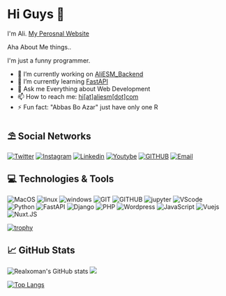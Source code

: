 # Hi Guys 👋
I'm Ali. [My Perosnal Website](https://aliesm.com)

Aha About Me things..

I'm just a funny programmer.


- 🔭 I’m currently working on [AliESM_Backend](https://github.com/realxoman/Aliesm_Backend)
- 🌱 I’m currently learning [FastAPI](https://fastapi.tiangolo.com/)
- 💬 Ask me Everything about Web Development
- 📫 How to reach me: [hi[at]aliesm[dot]com](mailto:hi@aliesm.com)
- ⚡ Fun fact: "Abbas Bo Azar" just have only one R


## ⛱ Social Networks
[![Twitter](https://img.shields.io/badge/Twitter-%231DA1F2.svg?style=for-the-badge&logo=Twitter&logoColor=white)](https://twitter.com/realxoman)
[![Instagram](https://img.shields.io/badge/Instagram-%23E4405F.svg?style=for-the-badge&logo=Instagram&logoColor=white)](https://instagram.com/realxoman)
[![Linkedin](https://img.shields.io/badge/Linkedin-2CA5E0?style=for-the-badge&logo=linkedin&logoColor=white)](https://linkedin.com/in/realxoman/)
[![Youtybe](https://img.shields.io/badge/Youtube-%23FF0000.svg?style=for-the-badge&logo=YouTube&logoColor=white)](#)
[![GITHUB](https://img.shields.io/badge/github-%23121011.svg?style=for-the-badge&logo=github&logoColor=black&color=white)](https://github.com/realxoman)
[![Email](https://img.shields.io/badge/-Email-c14438?style=for-the-badge&logo=Gmail&logoColor=white)](mailto:hi@aliesm.com)

## 💻 Technologies & Tools
![MacOS](https://img.shields.io/badge/MacOS--9cf?style=for-the-badge&logo=Apple&logoColor=white)
![linux](https://img.shields.io/badge/Linux-FCC624?style=for-the-badge&logo=linux&logoColor=black)
![windows](https://img.shields.io/badge/Windows-0078D6?style=for-the-badge&logo=windows&logoColor=white)
![GIT](https://img.shields.io/badge/git-%23F05033.svg?style=for-the-badge&logo=git&logoColor=white)
![GITHUB](https://img.shields.io/badge/github-%23121011.svg?style=for-the-badge&logo=github&logoColor=white)
![jupyter](https://img.shields.io/badge/Jupyter-%23F37626.svg?style=for-the-badge&logo=Jupyter&logoColor=white)
![VScode](https://img.shields.io/badge/VisualStudioCode-0078d7.svg?style=for-the-badge&logo=visual-studio-code&logoColor=white)
![Python](https://img.shields.io/badge/python-%2314354C.svg?style=for-the-badge&logo=python&logoColor=white)
![FastAPI](https://img.shields.io/badge/FastAPI?style=for-the-badge&logo=fastapi)
![Django](https://img.shields.io/badge/django-%23092E20.svg?style=for-the-badge&logo=django&logoColor=white)
![PHP](https://img.shields.io/badge/php-%2314354C.svg?style=for-the-badge&logo=PHP&logoColor=white)
![Wordpress](https://img.shields.io/badge/wordpress-%23092E20.svg?style=for-the-badge&logo=Wordpress&logoColor=white)
![JavaScript](https://img.shields.io/badge/javascript-%23ED8B00.svg?style=for-the-badge&logo=javascript&logoColor=white)
![Vuejs](https://img.shields.io/badge/Vue.JS-3FB27F?style=for-the-badge&logo=vuedotjs&logoColor=black)
![Nuxt.JS](https://img.shields.io/badge/Nuxt.JS-3FB27F?style=for-the-badge&logo=nuxtdotjs&logoColor=black)


[![trophy](https://github-profile-trophy.vercel.app/?username=realxoman)](https://github.com/ryo-ma/github-profile-trophy)

##  &#x1f4c8; GitHub Stats
![Realxoman's GitHub stats](https://github-readme-stats.vercel.app/api?username=realxoman&show_icons=true&theme=tokyonight)
![](https://github.com/anuraghazra/github-readme-stats)

[![Top Langs](https://github-readme-stats.vercel.app/api/top-langs/?username=realxoman&layout=compact&show_icons=true&theme=tokyonight)](https://github.com/anuraghazra/github-readme-stats)

<!-- [![realxoman's wakatime stats](https://github-readme-stats.vercel.app/api/wakatime?username=realxoman)](https://github.com/anuraghazra/github-readme-stats) -->


<!--
**realxoman/RealXoMan** is a ✨ _special_ ✨ repository because its `README.md` (this file) appears on your GitHub profile.

Here are some ideas to get you started:

- 🔭 I’m currently working on ...
- 🌱 I’m currently learning ...
- 👯 I’m looking to collaborate on ...
- 🤔 I’m looking for help with ...
- 💬 Ask me about ...
- 📫 How to reach me: ...
- 😄 Pronouns: ...
- ⚡ Fun fact: ...
-->
